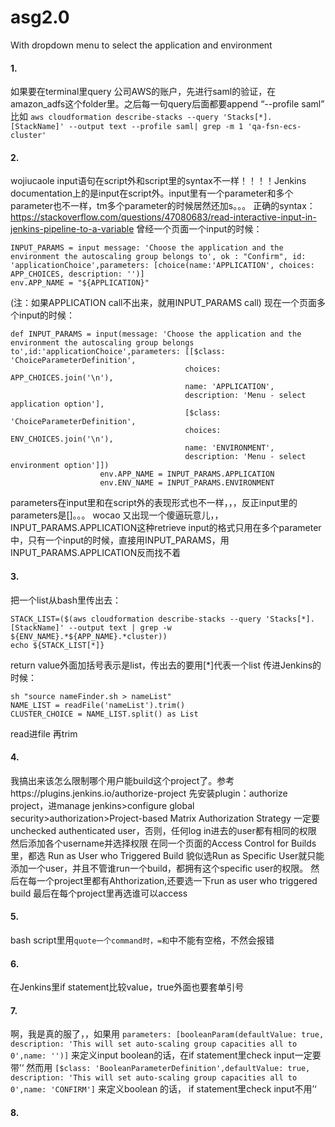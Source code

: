 # asg2.0
With dropdown menu to select the application and environment
#### 1.
如果要在terminal里query 公司AWS的账户，先进行saml的验证，在amazon_adfs这个folder里。之后每一句query后面都要append “--profile saml”
比如 ```aws cloudformation describe-stacks --query 'Stacks[*].[StackName]' --output text --profile saml| grep -m 1 'qa-fsn-ecs-cluster'```
#### 2.
wojiucaole
input语句在script外和script里的syntax不一样！！！！Jenkins documentation上的是input在script外。input里有一个parameter和多个parameter也不一样，tm多个parameter的时候居然还加s。。。
正确的syntax：
https://stackoverflow.com/questions/47080683/read-interactive-input-in-jenkins-pipeline-to-a-variable
曾经一个页面一个input的时候：
```
INPUT_PARAMS = input message: 'Choose the application and the environment the autoscaling group belongs to', ok : "Confirm", id: 'applicationChoice',parameters: [choice(name:'APPLICATION', choices: APP_CHOICES, description: '')]
env.APP_NAME = "${APPLICATION}"
```
(注：如果APPLICATION call不出来，就用INPUT_PARAMS call)
现在一个页面多个input的时候：
```
def INPUT_PARAMS = input(message: 'Choose the application and the environment the autoscaling group belongs to',id:'applicationChoice',parameters: [[$class: 'ChoiceParameterDefinition',
                             	  	   choices: APP_CHOICES.join('\n'),
                             		   name: 'APPLICATION',
                             		   description: 'Menu - select application option'],
									   [$class: 'ChoiceParameterDefinition',
                             	  	   choices: ENV_CHOICES.join('\n'),
                             		   name: 'ENVIRONMENT',
                             		   description: 'Menu - select environment option']])
					env.APP_NAME = INPUT_PARAMS.APPLICATION
					env.ENV_NAME = INPUT_PARAMS.ENVIRONMENT
```
parameters在input里和在script外的表现形式也不一样，，，反正input里的parameters是[]。。。
wocao 又出现一个傻逼玩意儿，，INPUT_PARAMS.APPLICATION这种retrieve input的格式只用在多个parameter中，只有一个input的时候，直接用INPUT_PARAMS，用INPUT_PARAMS.APPLICATION反而找不着
#### 3.
把一个list从bash里传出去：
```
STACK_LIST=($(aws cloudformation describe-stacks --query 'Stacks[*].[StackName]' --output text | grep -w ${ENV_NAME}.*${APP_NAME}.*cluster))
echo ${STACK_LIST[*]}
```
return value外面加括号表示是list，传出去的要用[*]代表一个list
传进Jenkins的时候：
```
sh "source nameFinder.sh > nameList"
NAME_LIST = readFile('nameList').trim()
CLUSTER_CHOICE = NAME_LIST.split() as List
```
read进file 再trim		
					
#### 4.
我搞出来该怎么限制哪个用户能build这个project了。参考https://plugins.jenkins.io/authorize-project
先安装plugin：authorize project，进manage jenkins>configure global security>authorization>Project-based Matrix Authorization Strategy
一定要unchecked authenticated user，否则，任何log in进去的user都有相同的权限
然后添加各个username并选择权限
在同一个页面的Access Control for Builds里，都选 Run as User who Triggered Build
貌似选Run as Specific User就只能添加一个user，并且不管谁run一个build，都拥有这个specific user的权限。
然后在每一个project里都有Ahthorization,还要选一下run as user who triggered build
最后在每个project里再选谁可以access

#### 5.
bash script里用``quote一个command时，=和``中不能有空格，不然会报错

#### 6.
在Jenkins里if statement比较value，true外面也要套单引号

#### 7.
啊，我是真的服了，，如果用
```parameters: [booleanParam(defaultValue: true, description: 'This will set auto-scaling group capacities all to 0',name: '')]```
来定义input boolean的话，在if statement里check input一定要带’‘
然而用
```[$class: 'BooleanParameterDefinition',defaultValue: true, description: 'This will set auto-scaling group capacities all to 0',name: 'CONFIRM']```
来定义boolean 的话， if statement里check input不用’‘


#### 8.
